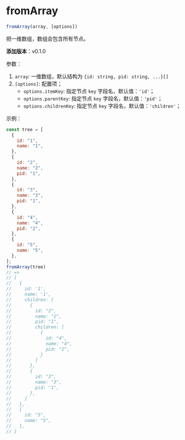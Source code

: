 # fromArray

```js
fromArray(array, [options])
```

把一维数组，数组会包含所有节点。

**添加版本**：v0.1.0

参数：

1. `array`: 一维数组，默认结构为 `{id: string, pid: string, ...}[]`
2. `[options]`: 配置项；
   - `options.itemKey`: 指定节点 `key` 字段名，默认值：`'id'`；
   - `options.parentKey`: 指定节点 `key` 字段名，默认值：`'pid'`；
   - `options.childrenKey`: 指定节点 `key` 字段名，默认值：`'children'`；

示例：

```js
const tree = [
  {
    id: "1",
    name: "1",
  },
  {
    id: "2",
    name: "2",
    pid: "1",
  },
  {
    id: "3",
    name: "3",
    pid: "1",
  },
  {
    id: "4",
    name: "4",
    pid: "2",
  },
  {
    id: "5",
    name: "5",
  },
];
fromArray(tree)
// =>
// [
//   {
//     id: '1',
//     name: '1',
//     children: [
//       {
//         id: "2",
//         name: "2",
//         pid: "1",
//         children: [
//           {
//             id: "4",
//             name: "4",
//             pid: "2",
//           }
//         ]
//       },
//       {
//         id: "3",
//         name: "3",
//         pid: "1",
//       },
//     ]
//   },
//   {
//     id: "5",
//     name: "5",
//   },
// ]
```
